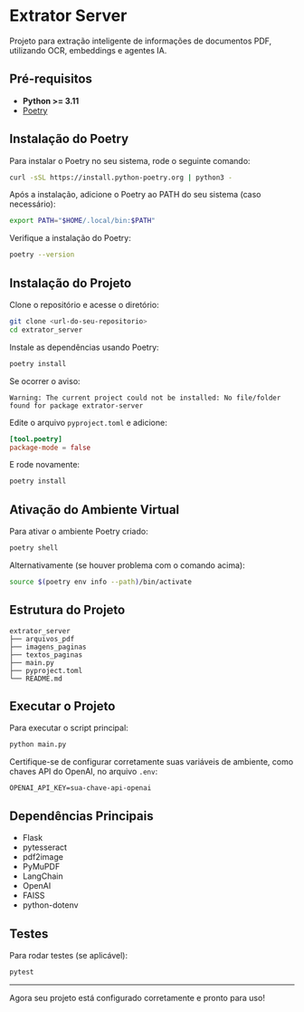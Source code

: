 # Extrator Server

Projeto para extração inteligente de informações de documentos PDF, utilizando OCR, embeddings e agentes IA.

## Pré-requisitos

- **Python >= 3.11**
- [Poetry](https://python-poetry.org/docs/#installation)

## Instalação do Poetry

Para instalar o Poetry no seu sistema, rode o seguinte comando:

```bash
curl -sSL https://install.python-poetry.org | python3 -
```

Após a instalação, adicione o Poetry ao PATH do seu sistema (caso necessário):

```bash
export PATH="$HOME/.local/bin:$PATH"
```

Verifique a instalação do Poetry:

```bash
poetry --version
```

## Instalação do Projeto

Clone o repositório e acesse o diretório:

```bash
git clone <url-do-seu-repositorio>
cd extrator_server
```

Instale as dependências usando Poetry:

```bash
poetry install
```

Se ocorrer o aviso:

```
Warning: The current project could not be installed: No file/folder found for package extrator-server
```

Edite o arquivo `pyproject.toml` e adicione:

```toml
[tool.poetry]
package-mode = false
```

E rode novamente:

```bash
poetry install
```

## Ativação do Ambiente Virtual

Para ativar o ambiente Poetry criado:

```bash
poetry shell
```

Alternativamente (se houver problema com o comando acima):

```bash
source $(poetry env info --path)/bin/activate
```

## Estrutura do Projeto

```plaintext
extrator_server
├── arquivos_pdf
├── imagens_paginas
├── textos_paginas
├── main.py
├── pyproject.toml
└── README.md
```

## Executar o Projeto

Para executar o script principal:

```bash
python main.py
```

Certifique-se de configurar corretamente suas variáveis de ambiente, como chaves API do OpenAI, no arquivo `.env`:

```env
OPENAI_API_KEY=sua-chave-api-openai
```

## Dependências Principais

- Flask
- pytesseract
- pdf2image
- PyMuPDF
- LangChain
- OpenAI
- FAISS
- python-dotenv

## Testes

Para rodar testes (se aplicável):

```bash
pytest
```

---

Agora seu projeto está configurado corretamente e pronto para uso!

